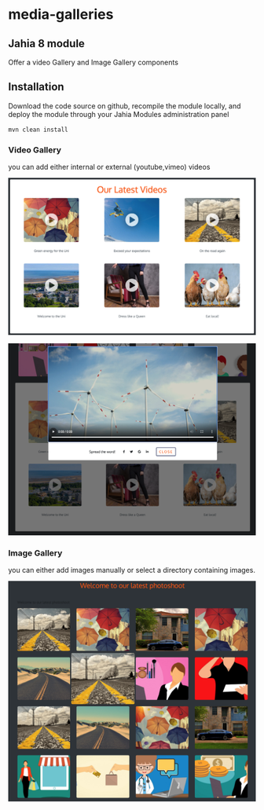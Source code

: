 # media-galleries

## Jahia 8 module

Offer a video Gallery and Image Gallery components

## Installation

Download the code source on github, recompile the module locally, and deploy the module through your Jahia Modules administration panel

```bash
mvn clean install
```
### Video Gallery
you can add either internal or external (youtube,vimeo) videos

![picture](./src/main/resources/images/videoGallery.png)

![picture](./src/main/resources/images/videoGallery2.png)

### Image Gallery
you can either add images manually or select a directory containing images.

![picture](./src/main/resources/images/imagesGallery.png)


